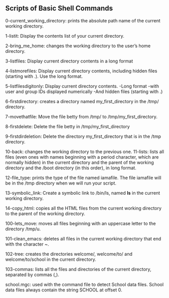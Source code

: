 ## Scripts of Basic Shell Commands 

0-current_working_directory: prints the absolute path name of the current working directory.

1-listit: Display the contents list of your current directory.

2-bring_me_home:  changes the working directory to the user’s home directory.

3-listfiles: Display current directory contents in a long format

4-listmorefiles: Display current directory contents, including hidden files (starting with .). Use the long format.

5-listfilesdigitonly: Display current directory contents.
			-Long format
			-with user and group IDs displayed numerically
			-And hidden files (starting with .)
			
6-firstdirectory: creates a directory named my_first_directory in the /tmp/ directory.

7-movethatfile: Move the file betty from /tmp/ to /tmp/my_first_directory.

8-firstdelete: Delete the file betty in /tmp/my_first_directory

9-firstdirdeletion: Delete the directory my_first_directory that is in the /tmp directory.

10-back: changes the working directory to the previous one.
11-lists: lists all files (even ones with names beginning with a period character, which are normally hidden) in the current directory and the parent of the working
	directory and the /boot directory (in this order), in long format.
	
12-file_type: prints the type of the file named iamafile. The file iamafile will be in the /tmp directory when we will run your script.

13-symbolic_link: Create a symbolic link to /bin/ls, named __ls__ in the current working directory.

14-copy_html: copies all the HTML files from the current working directory to the parent of the working directory.

100-lets_move: moves all files beginning with an uppercase letter to the directory /tmp/u.

101-clean_emacs: deletes all files in the current working directory that end with the character ~.

102-tree: creates the directories welcome/, welcome/to/ and welcome/to/school in the current directory.

103-commas: lists all the files and directories of the current directory, separated by commas (,).

school.mgc: used with the command file to detect School data files. School data files always contain the string SCHOOL at offset 0.
